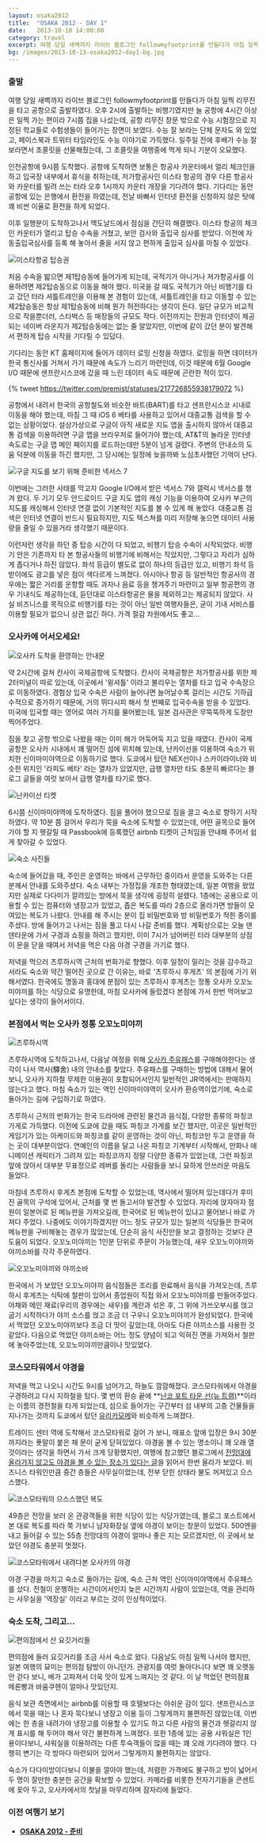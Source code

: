 ```yaml
---
layout: osaka2012
title:  "OSAKA 2012 - DAY 1"
date:   2013-10-10 14:00:00
category: travel
excerpt: 여행 당일 새벽까지 라이브 블로그인 followmyfootprint를 만들다가 아침 일찍 리무진을 타고 공항으로 출발하였다. 오후 2시에 출발하는 비행기였지만 늘 공항에 4시간 이상은 일찍 가는 편이라 7시쯤 집을 나섰는데, 공항 리무진 창문 밖으로 수능 시험장으로 지정된 학교들로 수험생들이 들어가는 장면이 보였다. 수능 잘 보라는 단체 문자도 와 있었고, 페이스북과 트위터 타임라인도 수능 이야기로 가득했다. 일주일 전에 후배가 수능 잘 보라면서 초콜릿을 선물해줬는데, 그 초콜릿을 여행중에 먹게 되니 기분이 오묘했다. 
bg: /images/2013-10-13-osaka2012-day1-bg.jpg
---
```


### 출발

여행 당일 새벽까지 라이브 블로그인 followmyfootprint를 만들다가 아침 일찍 리무진을 타고 공항으로 출발하였다. 오후 2시에 출발하는 비행기였지만 늘 공항에 4시간 이상은 일찍 가는 편이라 7시쯤 집을 나섰는데, 공항 리무진 창문 밖으로 수능 시험장으로 지정된 학교들로 수험생들이 들어가는 장면이 보였다. 수능 잘 보라는 단체 문자도 와 있었고, 페이스북과 트위터 타임라인도 수능 이야기로 가득했다. 일주일 전에 후배가 수능 잘 보라면서 초콜릿을 선물해줬는데, 그 초콜릿을 여행중에 먹게 되니 기분이 오묘했다. 

인천공항에 9시쯤 도착했다. 공항에 도착하면 보통은 항공사 카운터에서 얼리 체크인을 하고 입국장 내부에서 휴식을 취하는데, 저가항공사인 이스타 항공의 경우 다른 항공사와 카운터를 빌려 쓰는 터라 오후 1시까지 카운터 개장을 기다려야 했다. 기다리는 동안 공항에 있는 은행에서 환전을 하였는데, 전날 바빠서 인터넷 환전을 신청하지 않은 탓에 꽤 비싼 이율로 환전을 하게 되었다.

이후 일행분이 도착하고나서 맥도날드에서 점심을 간단히 해결했다. 이스타 항공의 체크인 카운터가 열리고 탑승 수속을 거쳤고, 보안 검사와 출입국 심사를 받았다. 이전에 자동출입국심사를 등록 해 놓아서 줄을 서지 않고 편하게 출입국 심사를 마칠 수 있었다.

![이스타항공 탑승권](/images/2013-10-10-osaka2012-day1-boardingpass.jpg)

처음 수속을 밟으면 제1탑승동에 들어가게 되는데, 국적기가 아니거나 저가항공사를 이용하려면 제2탑승동으로 이동을 해야 했다. 미국을 갈 때도 국적기가 아닌 비행기를 타고 갔던 터라 셔틀트레인을 이용해 본 경험이 있는데, 셔틀트레인을 타고 이동할 수 있는 제2탑승동은 항상 제1탑승동에 비해 뭔가 허전하다는 생각이 든다. 일단 규모가 비교적으로 작을뿐더러, 스타벅스 등 매장들의 규모도 작다. 이전까지는 전원과 인터넷이 제공되는 네이버 라운지가 제2탑승동에는 없는 줄 알았지만, 이번에 같이 갔던 분이 발견해서 편하게 탑승 시작을 기다릴 수 있덨다.

기다리는 동안 KT 홈페이지에 들어가 데이터 로밍 신청을 하였다. 로밍을 하면 데이터가 한국 통신사를 거쳐서 가기 때문에 속도가 느리기 마련인데, 이것 때문에 6월 Google I/O 때문에 샌프란시스코에 갔을 때 느린 데이터 속도 때문에 곤란한 적이 있다.

{% tweet https://twitter.com/premist/statuses/217726855938179072 %}

공항에서 내려서 한국의 공항철도와 비슷한 바트(BART)를 타고 샌프란시스코 시내로 이동을 해야 했는데, 마침 그 때 iOS 6 베타를 사용하고 있어서 대중교통 검색을 할 수 없는 상황이었다. 설상가상으로 구글이 아직 새로운 지도 앱을 출시하지 않아서 대중교통 검색을 이용하려면 구글 맵을 브라우저로 들어가야 했는데, AT&T의 놀라운 인터넷 속도로는 구글 맵 메인 페이지를 로드하는데만 5분이 넘게 걸렸다. 주변의 안내소의 도움 덕분에 이동을 하긴 했지만, 그 당시에는 일정에 늦을까봐 노심초사했던 기억이 난다.

![구글 지도를 보기 위해 준비한 넥서스 7](/images/2013-10-10-osaka2012-day1-nexus7.jpg)

이번에는 그러한 사태를 막고자 Google I/O에서 받은 넥서스 7와 갤럭시 넥서스를 챙겨 왔다. 두 기기 모두 안드로이드 구글 지도 앱의 캐싱 기능을 이용하여 오사카 부근의 지도를 캐싱해서 인터넷 연결 없이 기본적인 지도를 볼 수 있게 해 놓았다. 대중교통 검색은 인터넷 연결이 반드시 필요하지만, 지도 텍스쳐를 미리 저장해 놓으면 데이터 사용량을 줄일 수 있을거라 생각했기 때문이다.

이런저런 생각을 하던 중 탑승 시간이 다 되었고, 비행기 탑승 수속이 시작되었다. 비행기 안은 기존까지 타 본 항공사들의 비행기에 비해서는 작았지만, 그렇다고 자리가 심하게 좁다거나 하진 않았다. 좌석 등급이 별도로 없이 하나의 등급만 있고, 비행기 좌석 등받이에도 광고를 넣은 점이 색다르게 느껴졌다. 아시아나 항공 등 일반적인 항공사의 경우에는 짧은 거리를 운항할 때도 과자나 음료 등을 챙겨주기 마련이고 일부 항공편의 경우 기내식도 제공하는데, 듣던대로 이스타항공은 물을 제외하고는 제공되지 않았다. 사실 비즈니스를 목적으로 비행기를 타는 것이 아닌 일반 여행자들은, 굳이 기내 서비스를 이용할 필요가 없으니 상관 없긴 하다. 가격 절감 차원에서도 좋고...


### 오사카에 어서오세요!
![오사카 도착을 환영하는 안내문](/images/2013-10-10-osaka2012-welcome.jpg)

약 2시간에 걸쳐 칸사이 국제공항에 도착했다. 칸사이 국제공항은 저가항공사를 위한 제2터미널이 따로 있는데, 이곳에서 '윙셔틀' 이라고 불리우는 열차를 타고 입국 수속장으로 이동하였다. 경험상 입국 수속은 사람이 늘어나면 늘어날수록 걸리는 시간도 기하급수적으로 증가하기 때문에, 거의 뛰다시피 해서 첫 번째로 입국수속을 받을 수 있었다. 미국에 입국할 때는 영어로 여러 가지를 물어봤는데, 일본 검사관은 무뚝뚝하게 도장만 찍어주었다.

짐을 찾고 공항 밖으로 나왔을 때는 이미 해가 어둑어둑 지고 있을 때였다. 칸사이 국제공항은 오사카 시내에서 꽤 떨어진 섬에 위치해 있는데, 난카이선을 이용하여 숙소가 위치한 신이마미야역으로 이동하기로 했다. 도쿄에서 탔던 NEX선이나 스카이라이너와 비슷한 위치인 '라피도 베타' 라는 열차가 있었지만, 급행 열차만 타도 충분히 빠르다는 블로그 글들을 여럿 보아서 급행 열차를 타기로 했다.

![난카이선 티켓](/images/2013-10-10-osaka2012-nankai-ticket.jpg)

6시쯤 신이마미야역에 도착하였다. 짐을 풀어야 했으므로 짐을 끌고 숙소로 향하기 시작하였다. 약 10분 쯤 걸어서 우리가 묵을 숙소에 도착할 수 있었는데, 어떤 골목으로 들어가야 할 지 헷갈릴 때 Passbook에 등록했던 airbnb 티켓이 근처임을 안내해 주어서 쉽게 찾아갈 수 있었다.

![숙소 사진들](/images/2013-10-10-osaka2012-yoccola-island.jpg)

숙소에 들어갔을 때, 주인은 운영하는 바에서 근무하던 중이라서 운영을 도와주는 다른 분께서 안내를 도와주셨다. 숙소 내부는 가정집을 개조한 형태였는데, 일본 여행을 왔었지만 실제로 다다미가 깔려있는 방에서 묵을 생각에 굉장히 설렜다. 1층에는 공용으로 이용할 수 있는 컴퓨터와 냉장고가 있었고, 좁은 복도를 따라 2층으로 올라가면 방들이 모여있는 복도가 나왔다. 안내를 해 주시는 분이 집 비밀번호와 방 비밀번호가 적힌 종이를 주셨다. 방에 들어가고 나서는 짐을 풀고 다시 나갈 준비를 했다. 계획상으로는 오늘 덴덴타운에 가서 구경과 쇼핑을 하려고 했지만, 이미 7시가 넘어버린 터라 대부분의 상점이 문을 닫을 때여서 저녁을 먹은 다음 야경 구경을 가기로 했다. 

저녁을 먹으러 츠루하시역 근처의 번화가로 향했다.  이후 일정이 밀리는 것을 감수하고서라도 숙소와 약간 떨어진 곳으로 간 이유는, 바로 '츠루하시 후게츠' 의 본점에 가기 위해서였다. 한국에도 명동과 홍대에 분점이 있는 츠루하시 후게츠는 정통 오사카 오꼬노미야끼를 하는 식당으로 유명한데, 마침 오사카에 들렀겠다 본점에 가서 한번 먹어보고 싶다는 생각이 들어서이다.


### 본점에서 먹는 오사카 정통 오꼬노미야끼

![츠루하시역](/images/2013-10-10-osaka2012-tsuruhashi-station.jpg)

츠루하시역에 도착하고나서, 다음날 여정을 위해 [오사카 주유패스](http://www.osaka-info.jp/osp/kr/)를 구매해야한다는 생각이 나서 역사(驛舍) 내의 안내소를 찾았다. 주유패스를 구매하는 방법에 대해서 물어보니, 오사카 지하철 무제한 이용권이 포함되어서인지 일반적인 JR역에서는 판매하지 않는다고 했다. 마침 숙소가 있는 역인 신이마미야역이 오사카 환승역이었기에, 숙소로 돌아가는 길에 구입하기로 하였다.

츠루하시 근처의 번화가는 한국 드라마에 관련된 물건과 음식점, 다양한 종류의 파칭코 가게로 가득했다. 이전에 도쿄에 갔을 때도 파칭코 가게를 보긴 했지만, 이곳은 일반적인 게임기가 있는 아케이드와 파칭코를 같이 운영하는 것이 아닌, 파칭코만 두고 운영을 하는 곳이 대부분이었다. 연예인의 이름을 달고 나온 파칭코 기계부터 시작해서, 만화나 애니메이션 캐릭터가 그려져 있는 파칭코까지 정말 다양한 종류가 있었는데, 그런 파칭코 앞에 앉아서 대부분 무표정으로 레버를 돌리는 사람들을 보니 묘하게 안쓰러운 마음도 들었다.

마침네 츠루하시 후게츠 본점에 도착할 수 있었는데, 역사에서 떨어져 있는데다가 후미진 골목의 구석에 있어서, 근처를 몇 번 돌고서야 발견할 수 있었다. 자리에 앉자마자 점원이 일본어로 된 메뉴판을 가져오길래, 한국어로 된 메뉴판이 있냐고 물어보니 바로 가져다 주었다. 나중에도 이야기하겠지만 어느 정도 규모가 있는 일본의 식당들은 한국어 메뉴판을 구비해놓는 경우가 많았는데, 단순히 음식 사진만을 보고 결정하는 것보다 큰 도움이 되었다. 오꼬노미야끼는 1인분 단위로 주문이 가능했는데, 새우 오꼬노미야끼와 야끼소바를 각각 주문하였다. 

![오꼬노미야끼와 야끼소바](/images/2013-10-10-osaka2012-okonomiyaki.jpg)

한국에서 가 보았던 오꼬노미야끼 음식점들은 조리를 완료해서 음식을 가져오는데, 츠루하시 후게츠는 식탁에 철판이 있어서 종업원이 직접 와서 오꼬노미야끼를 만들어주었다. 야채와 메인 재료(우리의 경우에는 새우)를 계란과 섞은 후, 그 위에 가쓰오부시를 얹고 굽기 시작하다가 야끼 소스를 얹고 조금 더 구우니 오꼬노미야끼가 완성되었다. 한국에서 먹었던 오꼬노미야끼보다 조금 더 맛이 깊었는데, 아마도 다른 야끼소스를 사용한 것 같았다. 다음으로 먹었던 야끼소바는 어느 정도 양념이 되고 익혀진 면을 가져와서 철판에 놓아주었는데, 오꼬노미야끼만큼이나 맛있었다.


### 코스모타워에서 야경을
 
저녁을 먹고 나오니 시간도 9시를 넘어가고, 하늘도 깜깜해졌다. 코스모타워에서 야경을 구경하려고 다시 지하철을 탔다. 몇 번의 환승 끝에 **[난코 포트 타운 선(뉴 트램)](http://kensaku.kotsu.city.osaka.lg.jp/subway/dia/rosen/roseneki2_1.html)**이라는 이름의 경전철을 타게 되었는데, 섬으로 들어가는 구간부터 섬 내부의 고층 건물들을 지나가는 것까지 도쿄에서 탔던 [유리카모메](http://www.yurikamome.co.jp/ko/)와 비슷하게 느껴졌다.

트레이드 센터 역에 도착해서 코스모타워로 걸어 가 보니, 매표소 앞에 입장은 9시 30분까지라는 푯말이 붙은 채 문이 굳게 닫혀있었다. 야경을 볼 수 있는 명소이니 꽤 오래 열 것이라는 생각을 하면서 가서 크게 당황했지만, 여행에 참고했던 블로그에서 [전망대에 올라가지 않고도 야경을 볼 수 있는 장소가 있다는 글](http://ryunan9903.egloos.com/4209700)을 읽어서 한번 올라가 보았다. 비즈니스 타워인만큼 중간 층들은 사무실이었는데, 전부 닫힌 상태라 불도 꺼져있고 으스스했다.

![코스모타워의 으스스했던 복도](/images/2013-10-10-osaka2012-cosmotower-aisle.jpg)

49층은 전망을 보러 온 관광객들을 위한 식당이 있는 식당가였는데, 블로그 포스트에서 본 대로 복도를 따라 쭉 가보니 남자화장실 옆에 야경이 보이는 창문이 있었다. 500엔을 내고 들어갈 수 있는 55층 전망대의 야경이 얼마나 좋은 지는 모르겠지만, 이 곳에서 보았던 야경도 충분히 멋졌다. 

![코스모타워에서 내려다본 오사카의 야경](/images/2013-10-10-osaka2012-cosmotower-vista.jpg)

야경 구경을 마치고 숙소로 돌아가는 길에, 숙소 근처 역인 신이마미야역에서 주유패스를 샀다. 전철이 운행하는 시간이어서인지 늦은 시간까지 사람이 있었는데, 역을 관리하는 사무실을 '역장실' 이라고 부르는 것이 인상적이었다.


### 숙소 도착, 그리고...

![편의점에서 산 요깃거리들](/images/2013-10-10-osaka2012-convini-foods.jpg)

편의점에 들러 요깃거리를 조금 사서 숙소로 왔다. 다음날도 아침 일찍 나서야 했지만, 일본 여행의 묘미는 편의점 탐방이 아니던가. 관광지를 여럿 돌아다니다 보면 꽤 오랫동안 걷다 보니, 배가 고파져서 더욱 맛이 있게 느껴지는 것 같다. 이 날 먹었던 편의점표 메론빵과 바움쿠헨이 얼마나 맛있던지.

음식 보관 측면에서는 airbnb를 이용할 때 호텔보다는 아쉬운 감이 있다. 샌프란시스코에서 묵을 때는 나 혼자 묵다보니 냉장고 이용 등이 그렇게까지 불편하진 않았는데, 이번에는 한 층을 내려가야 냉장고를 이용할 수 있기도 하고 다른 사람의 물건과 헷갈리지 않게 표시를 해 두어야 해서 약간 불편하게 느껴졌다. 또한 1층에 있는 공용 샤워실은 1인용이다보니, 샤워실을 이용하려는 다른 투숙객들이 많을 때는 꽤 오래 기다려야 했다. 다행히 변기는 각 방마다 마련되어 있어서 그렇게까지 불편하지는 않았다.

숙소가 다다미방이다보니 이불을 깔아야 했는데, 저렴한 가격에도 불구하고 방이 넓어서 두 명이 잘만한 충분한 공간을 확보할 수 있었다. 카메라를 비롯한 전자기기들을 콘센트에 꽂아 두고, 오사카에서의 첫날을 마무리하며 잠자리에 들었다. 

### 이전 여행기 보기

- **[OSAKA 2012 - 준비](/travel/osaka-2012.html)**

